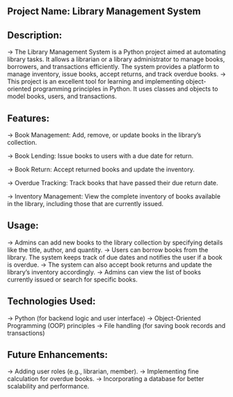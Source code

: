 
## Project Name: Library Management System

## Description: 
-> The Library Management System is a Python project aimed at automating library tasks. It allows a librarian or a library administrator to manage books, borrowers, and transactions efficiently. The system provides a platform to manage inventory, issue books, accept returns, and track overdue books.
-> This project is an excellent tool for learning and implementing object-oriented programming principles in Python. It uses classes and objects to model books, users, and transactions.

## Features:

-> Book Management: Add, remove, or update books in the library’s collection.

-> Book Lending: Issue books to users with a due date for return.

-> Book Return: Accept returned books and update the inventory.

-> Overdue Tracking: Track books that have passed their due return date.

-> Inventory Management: View the complete inventory of books available in the library, including those that are currently issued.

## Usage:

-> Admins can add new books to the library collection by specifying details like the title, author, and quantity.
-> Users can borrow books from the library. The system keeps track of due dates and notifies the user if a book is overdue.
-> The system can also accept book returns and update the library’s inventory accordingly.
-> Admins can view the list of books currently issued or search for specific books.

## Technologies Used:

-> Python (for backend logic and user interface)
-> Object-Oriented Programming (OOP) principles
-> File handling (for saving book records and transactions)

## Future Enhancements:

-> Adding user roles (e.g., librarian, member).
-> Implementing fine calculation for overdue books.
-> Incorporating a database for better scalability and performance.